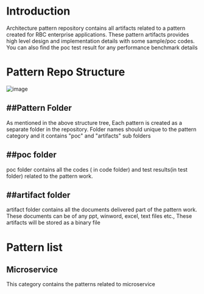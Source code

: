 # Introduction

Architecture pattern repository contains all artifacts related to a pattern created for RBC enterprise applications. These pattern artifacts provides high level design and implementation details with some sample/poc codes. You can also find the poc test result for any performance benchmark details


# Pattern Repo Structure

![image](https://user-images.githubusercontent.com/8669957/28391989-1294f2e4-6cae-11e7-9d79-ba6b9f8f06ca.png)
                
##Pattern Folder
--------------
As mentioned in the above structure tree, Each pattern is created as a separate folder in the repository. Folder names should unique to the pattern category and it contains "poc" and "artifacts" sub folders

##poc folder
----------
poc folder contains all the codes ( in code folder) and test results(in test folder) related to the pattern work.

##artifact folder
--------------
artifact folder contains all the documents delivered part of the pattern work. These documents can be of any ppt, winword, excel, text files etc., These artifacts will be stored as a binary file

# Pattern list

## Microservice
  This category contains the patterns related to microservice
